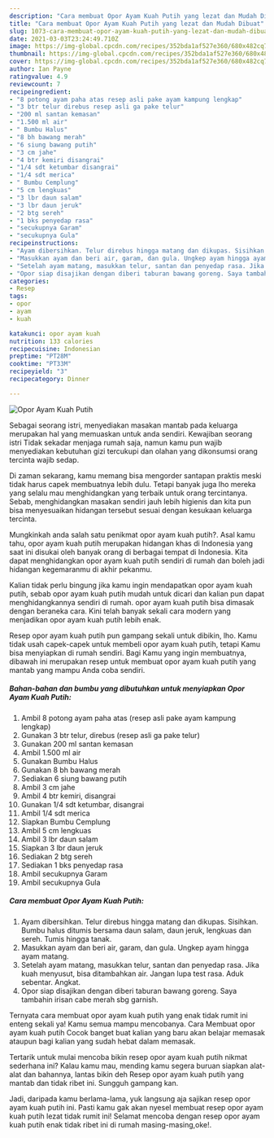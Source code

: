 ```yaml
---
description: "Cara membuat Opor Ayam Kuah Putih yang lezat dan Mudah Dibuat"
title: "Cara membuat Opor Ayam Kuah Putih yang lezat dan Mudah Dibuat"
slug: 1073-cara-membuat-opor-ayam-kuah-putih-yang-lezat-dan-mudah-dibuat
date: 2021-03-03T23:24:49.710Z
image: https://img-global.cpcdn.com/recipes/352bda1af527e360/680x482cq70/opor-ayam-kuah-putih-foto-resep-utama.jpg
thumbnail: https://img-global.cpcdn.com/recipes/352bda1af527e360/680x482cq70/opor-ayam-kuah-putih-foto-resep-utama.jpg
cover: https://img-global.cpcdn.com/recipes/352bda1af527e360/680x482cq70/opor-ayam-kuah-putih-foto-resep-utama.jpg
author: Ian Payne
ratingvalue: 4.9
reviewcount: 7
recipeingredient:
- "8 potong ayam paha atas resep asli pake ayam kampung lengkap"
- "3 btr telur direbus resep asli ga pake telur"
- "200 ml santan kemasan"
- "1.500 ml air"
- " Bumbu Halus"
- "8 bh bawang merah"
- "6 siung bawang putih"
- "3 cm jahe"
- "4 btr kemiri disangrai"
- "1/4 sdt ketumbar disangrai"
- "1/4 sdt merica"
- " Bumbu Cemplung"
- "5 cm lengkuas"
- "3 lbr daun salam"
- "3 lbr daun jeruk"
- "2 btg sereh"
- "1 bks penyedap rasa"
- "secukupnya Garam"
- "secukupnya Gula"
recipeinstructions:
- "Ayam dibersihkan. Telur direbus hingga matang dan dikupas. Sisihkan. Bumbu halus ditumis bersama daun salam, daun jeruk, lengkuas dan sereh. Tumis hingga tanak."
- "Masukkan ayam dan beri air, garam, dan gula. Ungkep ayam hingga ayam matang."
- "Setelah ayam matang, masukkan telur, santan dan penyedap rasa. Jika kuah menyusut, bisa ditambahkan air. Jangan lupa test rasa. Aduk sebentar. Angkat."
- "Opor siap disajikan dengan diberi taburan bawang goreng. Saya tambahin irisan cabe merah sbg garnish."
categories:
- Resep
tags:
- opor
- ayam
- kuah

katakunci: opor ayam kuah 
nutrition: 133 calories
recipecuisine: Indonesian
preptime: "PT28M"
cooktime: "PT33M"
recipeyield: "3"
recipecategory: Dinner

---
```



![Opor Ayam Kuah Putih](https://img-global.cpcdn.com/recipes/352bda1af527e360/680x482cq70/opor-ayam-kuah-putih-foto-resep-utama.jpg)

Sebagai seorang istri, menyediakan masakan mantab pada keluarga merupakan hal yang memuaskan untuk anda sendiri. Kewajiban seorang istri Tidak sekadar menjaga rumah saja, namun kamu pun wajib menyediakan kebutuhan gizi tercukupi dan olahan yang dikonsumsi orang tercinta wajib sedap.

Di zaman  sekarang, kamu memang bisa mengorder santapan praktis meski tidak harus capek membuatnya lebih dulu. Tetapi banyak juga lho mereka yang selalu mau menghidangkan yang terbaik untuk orang tercintanya. Sebab, menghidangkan masakan sendiri jauh lebih higienis dan kita pun bisa menyesuaikan hidangan tersebut sesuai dengan kesukaan keluarga tercinta. 



Mungkinkah anda salah satu penikmat opor ayam kuah putih?. Asal kamu tahu, opor ayam kuah putih merupakan hidangan khas di Indonesia yang saat ini disukai oleh banyak orang di berbagai tempat di Indonesia. Kita dapat menghidangkan opor ayam kuah putih sendiri di rumah dan boleh jadi hidangan kegemaranmu di akhir pekanmu.

Kalian tidak perlu bingung jika kamu ingin mendapatkan opor ayam kuah putih, sebab opor ayam kuah putih mudah untuk dicari dan kalian pun dapat menghidangkannya sendiri di rumah. opor ayam kuah putih bisa dimasak dengan beraneka cara. Kini telah banyak sekali cara modern yang menjadikan opor ayam kuah putih lebih enak.

Resep opor ayam kuah putih pun gampang sekali untuk dibikin, lho. Kamu tidak usah capek-capek untuk membeli opor ayam kuah putih, tetapi Kamu bisa menyiapkan di rumah sendiri. Bagi Kamu yang ingin membuatnya, dibawah ini merupakan resep untuk membuat opor ayam kuah putih yang mantab yang mampu Anda coba sendiri.

<!--inarticleads1-->

##### Bahan-bahan dan bumbu yang dibutuhkan untuk menyiapkan Opor Ayam Kuah Putih:

1. Ambil 8 potong ayam paha atas (resep asli pake ayam kampung lengkap)
1. Gunakan 3 btr telur, direbus (resep asli ga pake telur)
1. Gunakan 200 ml santan kemasan
1. Ambil 1.500 ml air
1. Gunakan  Bumbu Halus
1. Gunakan 8 bh bawang merah
1. Sediakan 6 siung bawang putih
1. Ambil 3 cm jahe
1. Ambil 4 btr kemiri, disangrai
1. Gunakan 1/4 sdt ketumbar, disangrai
1. Ambil 1/4 sdt merica
1. Siapkan  Bumbu Cemplung
1. Ambil 5 cm lengkuas
1. Ambil 3 lbr daun salam
1. Siapkan 3 lbr daun jeruk
1. Sediakan 2 btg sereh
1. Sediakan 1 bks penyedap rasa
1. Ambil secukupnya Garam
1. Ambil secukupnya Gula




<!--inarticleads2-->

##### Cara membuat Opor Ayam Kuah Putih:

1. Ayam dibersihkan. Telur direbus hingga matang dan dikupas. Sisihkan. Bumbu halus ditumis bersama daun salam, daun jeruk, lengkuas dan sereh. Tumis hingga tanak.
1. Masukkan ayam dan beri air, garam, dan gula. Ungkep ayam hingga ayam matang.
1. Setelah ayam matang, masukkan telur, santan dan penyedap rasa. Jika kuah menyusut, bisa ditambahkan air. Jangan lupa test rasa. Aduk sebentar. Angkat.
1. Opor siap disajikan dengan diberi taburan bawang goreng. Saya tambahin irisan cabe merah sbg garnish.




Ternyata cara membuat opor ayam kuah putih yang enak tidak rumit ini enteng sekali ya! Kamu semua mampu mencobanya. Cara Membuat opor ayam kuah putih Cocok banget buat kalian yang baru akan belajar memasak ataupun bagi kalian yang sudah hebat dalam memasak.

Tertarik untuk mulai mencoba bikin resep opor ayam kuah putih nikmat sederhana ini? Kalau kamu mau, mending kamu segera buruan siapkan alat-alat dan bahannya, lantas bikin deh Resep opor ayam kuah putih yang mantab dan tidak ribet ini. Sungguh gampang kan. 

Jadi, daripada kamu berlama-lama, yuk langsung aja sajikan resep opor ayam kuah putih ini. Pasti kamu gak akan nyesel membuat resep opor ayam kuah putih lezat tidak rumit ini! Selamat mencoba dengan resep opor ayam kuah putih enak tidak ribet ini di rumah masing-masing,oke!.

